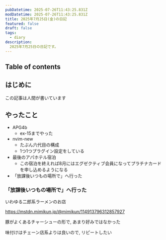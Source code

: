 ```yaml
---
pubDatetime: 2025-07-26T11:43:25.831Z
modDatetime: 2025-07-26T11:43:25.831Z
title: 2025年7月25日(金)の日記
featured: false
draft: false
tags:
  - diary
description:
  2025年7月25日の日記です。
---
```


## Table of contents

## はじめに

この記事は人間が書いています

## やったこと

- APG4b
    - ex-15までやった
- nvim-new
    - たぶん六代目の構成
    - 1つ1つプラグイン設定をしている
- 最後のアパホテル宿泊
    - この宿泊を終えれば8月にはエグゼクティブ会員になってプラチナカードを申し込めるようになる
- 「放課後いつもの場所で」へ行った

### 「放課後いつもの場所で」へ行った

いわゆる二郎系ラーメンのお店

https://mstdn.mimikun.jp/@mimikun/114913796312857927

豚がよくあるチャーシューの形で, あまり好みではなかった

味付けはチェーン店系よりは良いので, リピートしたい

